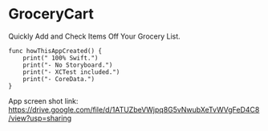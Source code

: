 # GroceryCart
Quickly Add and Check Items Off Your Grocery List.

    func howThisAppCreated() {
        print(" 100% Swift.")
        print("- No Storyboard.")
        print("- XCTest included.")
        print("- CoreData.")
    }

App screen shot link:
  https://drive.google.com/file/d/1ATUZbeVWjpq8G5vNwubXeTvWVgFeD4C8/view?usp=sharing

